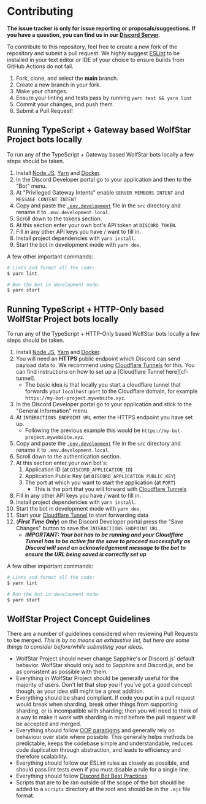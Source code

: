 # Contributing

**The issue tracker is only for issue reporting or proposals/suggestions. If you have a question, you can find us in our
[Discord Server]**.

To contribute to this repository, feel free to create a new fork of the repository and submit a pull request. We highly
suggest [ESLint] to be installed in your text editor or IDE of your choice to ensure builds from GitHub Actions do not
fail.

1. Fork, clone, and select the **main** branch.
1. Create a new branch in your fork.
1. Make your changes.
1. Ensure your linting and tests pass by running `yarn test && yarn lint`
1. Commit your changes, and push them.
1. Submit a Pull Request!

## Running TypeScript + Gateway based WolfStar Project bots locally

To run any of the TypeScript + Gateway based WolfStar bots locally a few steps should be taken.

1. Install [Node.JS], [Yarn] and [Docker].
1. In the Discord Developer portal go to your application and then to the "Bot" menu.
1. At "Privileged Gateway Intents" enable `SERVER MEMBERS INTENT` and `MESSAGE CONTENT INTENT`
1. Copy and paste the [`.env.development`] file in the `src` directory and rename it to `.env.development.local`.
1. Scroll down to the tokens section.
1. At this section enter your own bot's API token at `DISCORD_TOKEN`.
1. Fill in any other API keys you have / want to fill in.
1. Install project dependencies with `yarn install`.
1. Start the bot in development mode with `yarn dev`.

A few other important commands:

```bash
# Lints and format all the code:
$ yarn lint

# Run the bot in development mode:
$ yarn start
```

## Running TypeScript + HTTP-Only based WolfStar Project bots locally

To run any of the TypeScript + HTTP-Only based WolfStar bots locally a few steps should be taken.

1. Install [Node.JS], [Yarn] and [Docker].
1. You will need an **HTTPS** public endpoint which Discord can send payload data to. We recommend using [Cloudflare
   Tunnels][cf-tunnels] for this. You can find instructions on how to set up a [Cloudflare Tunnel here][cf-tunnel].
   - The basic idea is that locally you start a cloudflare tunnel that forwards your `localhost:port` to the Cloudflare
     domain, for example `https://my-bot-project.mywebsite.xyz`.
1. In the Discord Developer portal go to your application and stick to the "General Information" menu.
1. At `INTERACTIONS ENDPOINT URL` enter the HTTPS endpoint you have set up.
   - Following the previous example this would be `https://my-bot-project.mywebsite.xyz`.
1. Copy and paste the [`.env.development`] file in the `src` directory and rename it to `.env.development.local`.
1. Scroll down to the authentication section.
1. At this section enter your own bot's:
   1. Application ID (at `DISCORD_APPLICATION_ID`)
   2. Application Public Key (at `DISCORD_APPLICATION_PUBLIC_KEY`)
   3. The port at which you want to start the application (at `PORT`)
      - This is the port that you will forward with [Cloudflare Tunnels][cf-tunnels]
1. Fill in any other API keys you have / want to fill in.
1. Install project dependencies with `yarn install`.
1. Start the bot in development mode with `yarn dev`.
1. Start your [Cloudflare Tunnel][cf-tunnels] to start forwarding data
1. (**_First Time Only_**) on the Discord Developer portal press the "Save Changes" button to save the
   `INTERACTIONS ENDPOINT URL`.
   - **_IMPORTANT: Your bot has to be running and your Cloudflare Tunnel has to be active for the save to proceed
     successfully as Discord will send an acknowledgement message to the bot to ensure the URL being saved is correctly
     set up_**

A few other important commands:

```bash
# Lints and format all the code:
$ yarn lint

# Run the bot in development mode:
$ yarn start
```

## WolfStar Project Concept Guidelines

There are a number of guidelines considered when reviewing Pull Requests to be merged. _This is by no means an
exhaustive list, but here are some things to consider before/while submitting your ideas._

- WolfStar Project should never change Sapphire's or Discord.js' default behavior. WolfStar should only add to Sapphire and
  Discord.js, and be as consistent as possible with them.
- Everything in WolfStar Project should be generally useful for the majority of users. Don't let that stop you if you've
  got a good concept though, as your idea still might be a great addition.
- Everything should be shard compliant. If code you put in a pull request would break when sharding, break other things
  from supporting sharding, or is incompatible with sharding; then you will need to think of a way to make it work with
  sharding in mind before the pull request will be accepted and merged.
- Everything should follow [OOP paradigms] and generally rely on behaviour over state where possible. This generally
  helps methods be predictable, keeps the codebase simple and understandable, reduces code duplication through
  abstraction, and leads to efficiency and therefore scalability.
- Everything should follow our ESLint rules as closely as possible, and should pass lint tests even if you must disable
  a rule for a single line.
- Everything should follow [Discord Bot Best Practices]
- Scripts that are to be ran outside of the scope of the bot should be added to a `scripts` directory at the root and
  should be in the `.mjs` file format.

<!-- Link Dump -->

[discord server]: https://join.wolfstar.rocks
[eslint]: https://eslint.org/
[node.js]: https://nodejs.org/en/download/
[yarn]: https://classic.yarnpkg.com/en/docs/install
[docker]: https://www.docker.com
[oop paradigms]: https://en.wikipedia.org/wiki/Object-oriented_programming
[discord bot best practices]: https://github.com/meew0/discord-bot-best-practices
[`.env.development`]: /src/.env.development
[cf-tunnels]: https://www.cloudflare.com/products/tunnel/
